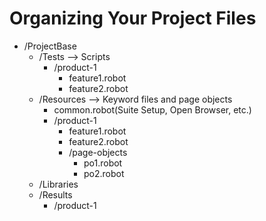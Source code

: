 # Organizing Your Project Files
- /ProjectBase
  - /Tests --> Scripts
    - /product-1
      - feature1.robot
      - feature2.robot
  - /Resources --> Keyword files and page objects
    - common.robot(Suite Setup, Open Browser, etc.)
    - /product-1
      - feature1.robot
      - feature2.robot
      - /page-objects
        - po1.robot
        - po2.robot
  - /Libraries
  - /Results
    - /product-1